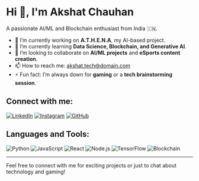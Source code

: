 # Hi 👋, I'm Akshat Chauhan

A passionate AI/ML and Blockchain enthusiast from India 🇮🇳.

- 🔭 I’m currently working on **A.T.H.E.N.A**, my AI-based project.
- 🌱 I’m currently learning **Data Science, Blockchain, and Generative AI**.
- 👯 I’m looking to collaborate on **AI/ML projects** and **eSports content creation**.
- 📫 How to reach me: akshat.tech@domain.com
- ⚡ Fun fact: I’m always down for **gaming** or a **tech brainstorming session**.

## Connect with me:
[![LinkedIn](https://img.shields.io/badge/LinkedIn-blue?style=for-the-badge&logo=linkedin)](https://www.linkedin.com/in/akshat-chauhan-ai)
[![Instagram](https://img.shields.io/badge/Instagram-ff69b4?style=for-the-badge&logo=instagram)](https://www.instagram.com/akzch)
[![GitHub](https://img.shields.io/badge/GitHub-black?style=for-the-badge&logo=github)](https://github.com/AkZcH)

## Languages and Tools:
![Python](https://img.shields.io/badge/-Python-000?style=for-the-badge&logo=python)
![JavaScript](https://img.shields.io/badge/-JavaScript-000?style=for-the-badge&logo=javascript)
![React](https://img.shields.io/badge/-React-000?style=for-the-badge&logo=react)
![Node.js](https://img.shields.io/badge/-Node.js-000?style=for-the-badge&logo=node.js)
![TensorFlow](https://img.shields.io/badge/-TensorFlow-000?style=for-the-badge&logo=tensorflow)
![Blockchain](https://img.shields.io/badge/-Blockchain-000?style=for-the-badge&logo=blockchain)

---

Feel free to connect with me for exciting projects or just to chat about technology and gaming!

